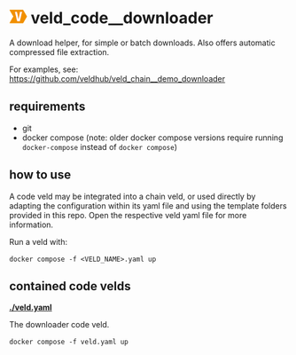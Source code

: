 # ![veld chain](https://raw.githubusercontent.com/veldhub/.github/refs/heads/main/images/symbol_V_letter.png) veld_code__downloader
    
A download helper, for simple or batch downloads. Also offers automatic compressed file extraction. 

For examples, see: https://github.com/veldhub/veld_chain__demo_downloader

## requirements

- git
- docker compose (note: older docker compose versions require running `docker-compose` instead of 
  `docker compose`)

## how to use

A code veld may be integrated into a chain veld, or used directly by adapting the configuration 
within its yaml file and using the template folders provided in this repo. Open the respective veld 
yaml file for more information.

Run a veld with:
```
docker compose -f <VELD_NAME>.yaml up
```

## contained code velds

**[./veld.yaml](./veld.yaml)** 

The downloader code veld.

```
docker compose -f veld.yaml up
```

